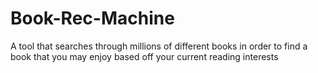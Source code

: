 # Book-Rec-Machine
A tool that searches through millions of different books in order to find a book that you may enjoy based off your current reading interests
